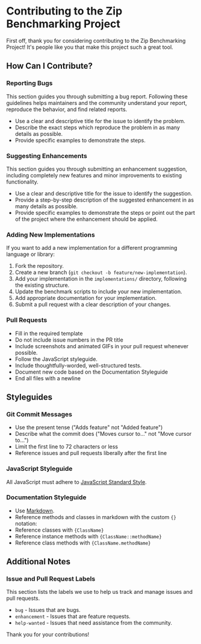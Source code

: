 # Contributing to the Zip Benchmarking Project

First off, thank you for considering contributing to the Zip Benchmarking Project! It's people like you that make this project such a great tool.

## How Can I Contribute?

### Reporting Bugs

This section guides you through submitting a bug report. Following these guidelines helps maintainers and the community understand your report, reproduce the behavior, and find related reports.

- Use a clear and descriptive title for the issue to identify the problem.
- Describe the exact steps which reproduce the problem in as many details as possible.
- Provide specific examples to demonstrate the steps.

### Suggesting Enhancements

This section guides you through submitting an enhancement suggestion, including completely new features and minor improvements to existing functionality.

- Use a clear and descriptive title for the issue to identify the suggestion.
- Provide a step-by-step description of the suggested enhancement in as many details as possible.
- Provide specific examples to demonstrate the steps or point out the part of the project where the enhancement should be applied.

### Adding New Implementations

If you want to add a new implementation for a different programming language or library:

1. Fork the repository.
2. Create a new branch (`git checkout -b feature/new-implementation`).
3. Add your implementation in the `implementations/` directory, following the existing structure.
4. Update the benchmark scripts to include your new implementation.
5. Add appropriate documentation for your implementation.
6. Submit a pull request with a clear description of your changes.

### Pull Requests

- Fill in the required template
- Do not include issue numbers in the PR title
- Include screenshots and animated GIFs in your pull request whenever possible.
- Follow the JavaScript styleguide.
- Include thoughtfully-worded, well-structured tests.
- Document new code based on the Documentation Styleguide
- End all files with a newline

## Styleguides

### Git Commit Messages

- Use the present tense ("Adds feature" not "Added feature")
- Describe what the commit does ("Moves cursor to..." not "Move cursor to...")
- Limit the first line to 72 characters or less
- Reference issues and pull requests liberally after the first line

### JavaScript Styleguide

All JavaScript must adhere to [JavaScript Standard Style](https://standardjs.com/).

### Documentation Styleguide

- Use [Markdown](https://daringfireball.net/projects/markdown/).
- Reference methods and classes in markdown with the custom `{}` notation:
- Reference classes with `{ClassName}`
- Reference instance methods with `{ClassName::methodName}`
- Reference class methods with `{ClassName.methodName}`

## Additional Notes

### Issue and Pull Request Labels

This section lists the labels we use to help us track and manage issues and pull requests.

- `bug` - Issues that are bugs.
- `enhancement` - Issues that are feature requests.
- `help-wanted` - Issues that need assistance from the community.

Thank you for your contributions!
